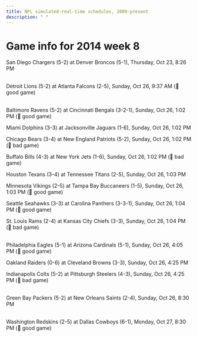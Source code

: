 ```yaml
---
title: NFL simulated-real-time schedules, 2009-present
description: " "
---
```


# Game info for 2014 week 8

San Diego Chargers (5-2) at Denver Broncos (5-1), Thursday, Oct 23, 8:26 PM

<br/>Detroit Lions (5-2) at Atlanta Falcons (2-5), Sunday, Oct 26, 9:37 AM (:football: good game)

<br/>Baltimore Ravens (5-2) at Cincinnati Bengals (3-2-1), Sunday, Oct 26, 1:02 PM (:football: good game)

Miami Dolphins (3-3) at Jacksonville Jaguars (1-6), Sunday, Oct 26, 1:02 PM

Chicago Bears (3-4) at New England Patriots (5-2), Sunday, Oct 26, 1:02 PM (:red_circle: bad game)

Buffalo Bills (4-3) at New York Jets (1-6), Sunday, Oct 26, 1:02 PM (:red_circle: bad game)

Houston Texans (3-4) at Tennessee Titans (2-5), Sunday, Oct 26, 1:03 PM

Minnesota Vikings (2-5) at Tampa Bay Buccaneers (1-5), Sunday, Oct 26, 1:03 PM (:football: good game)

Seattle Seahawks (3-3) at Carolina Panthers (3-3-1), Sunday, Oct 26, 1:04 PM (:football: good game)

St. Louis Rams (2-4) at Kansas City Chiefs (3-3), Sunday, Oct 26, 1:04 PM (:red_circle: bad game)

<br/>Philadelphia Eagles (5-1) at Arizona Cardinals (5-1), Sunday, Oct 26, 4:05 PM (:football: good game)

Oakland Raiders (0-6) at Cleveland Browns (3-3), Sunday, Oct 26, 4:25 PM

Indianapolis Colts (5-2) at Pittsburgh Steelers (4-3), Sunday, Oct 26, 4:25 PM (:red_circle: bad game)

<br/>Green Bay Packers (5-2) at New Orleans Saints (2-4), Sunday, Oct 26, 8:30 PM

<br/>Washington Redskins (2-5) at Dallas Cowboys (6-1), Monday, Oct 27, 8:30 PM (:football: good game)


